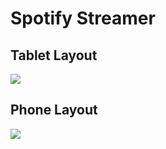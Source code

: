# Spotify Streamer

## Tablet Layout
![](../../../Screenshots/blob/master/spotify-streamer-anim1.gif)

## Phone Layout
![](../../../Screenshots/blob/master/spotify-streamer-anim2.gif)





